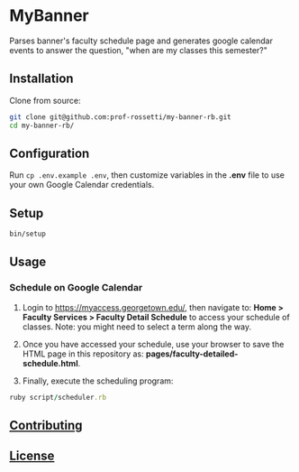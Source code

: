 # MyBanner

Parses banner's faculty schedule page and generates google calendar events to answer the question, "when are my classes this semester?"

## Installation

Clone from source:

```sh
git clone git@github.com:prof-rossetti/my-banner-rb.git
cd my-banner-rb/
```

## Configuration

Run `cp .env.example .env`, then customize variables in the **.env** file to use your own Google Calendar credentials.

## Setup

```sh
bin/setup
```

## Usage

### Schedule on Google Calendar

1. Login to https://myaccess.georgetown.edu/, then navigate to: **Home > Faculty Services > Faculty Detail Schedule** to access your schedule of classes. Note: you might need to select a term along the way.

2. Once you have accessed your schedule, use your browser to save the HTML page in this repository as: **pages/faculty-detailed-schedule.html**.

3. Finally, execute the scheduling program:

```rb
ruby script/scheduler.rb
```

## [Contributing](/CONTRIBUTING.md)

## [License](/LICENSE.md)
